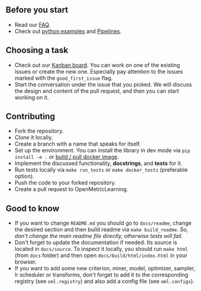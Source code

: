 ## Before you start
* Read our [FAQ](https://github.com/OML-Team/open-metric-learning#faq).
* Check out [python examples](https://github.com/OML-Team/open-metric-learning#get-started-using-python)
  and [Pipelines](https://github.com/OML-Team/open-metric-learning/tree/main/pipelines).

## Choosing a task
* Check out our [Kanban board](https://github.com/OML-Team/open-metric-learning/projects/1).
  You can work on one of the existing issues or create the new one.
  Especially pay attention to the issues marked with the `good_first_issue` flag.
* Start the conversation under the issue that you picked. We will discuss the design and content of the pull request, and
  then you can start working on it.

## Contributing
* Fork the repository.
* Clone it locally.
* Create a branch with a name that speaks for itself.
* Set up the environment. You can install the library in dev mode via `pip install -e .`
  or [build / pull docker image](https://github.com/OML-Team/open-metric-learning#installation).
* Implement the discussed functionality, **docstrings**, and **tests** for it.
* Run tests locally via `make run_tests` or `make docker_tests` (preferable option).
* Push the code to your forked repository.
* Create a pull request to OpenMetricLearning.

## Good to know
* If you want to change `README.md` you should go to `docs/readme`, change the desired section and then build
  readme via `make build_readme`. *So, don't change the main readme file directly, otherwise tests will fail.*
* Don't forget to update the documentation if needed. Its source is located in `docs/source`. To inspect
  it locally, you should run `make html` (from `docs` folder) and then open `docs/build/html/index.html` in your
  browser.
* If you want to add some new criterion, miner, model, optimizer, sampler, lr scheduler or transforms, don't forget to
  add it to the corresponding registry (see `oml.registry`) and also add a config file (see `oml.configs`).
